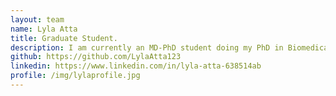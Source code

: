 ```yaml
---
layout: team
name: Lyla Atta
title: Graduate Student.
description: I am currently an MD-PhD student doing my PhD in Biomedical Engineering. I am interested systems biology and data science and am excited about how  computational and mathematical methods can be used to understand complexity in disease. In my free time, I like to read, paint, and go to art and history museums. 
github: https://github.com/LylaAtta123
linkedin: https://www.linkedin.com/in/lyla-atta-638514ab
profile: /img/lylaprofile.jpg
---
```

